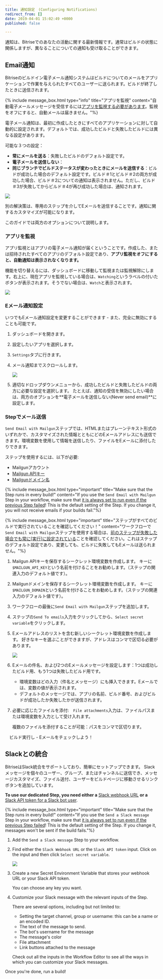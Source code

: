 ```yaml
---
title: 通知設定　(Configuring Notifications)
redirect_from: []
date: 2019-04-01 15:02:49 +0000
published: false

---
```

通知は、Bitriseでのあなたの活動に関する最新情報です。通常はビルドの状態に関係しますが、異なることについての通知も受け取ることができます。

## Email通知

  
Bitriseのビルドイン電子メール通知システムはビルドについてのメールをアプリケーションで作業を与えられたすべてのユーザーに送られます。ビルドが終了したときに送信されます。

{% include message_box.html type="info" title="アプリを監視" content="自動電子メールメッセージを受信するには[アプリを監視する必要があります](/builds/configuring-notifications/#watching-an-app)。監視をオフにすると、自動メールは届きません。"%}

電子メール通知は、最初に作成したときにすべてのアプリケーションに対して自動的に設定されます。デフォルトでは、成功したビルドと失敗したビルドには異なる設定があります。

可能な３つの設定：

* **常にメールを送る**：失敗したビルドのデフォルト設定です。
* **電子メールを送信しない**：  
* **同じブランチでビルドステータスが変わったときにメールを送信する**：ビルドが成功した場合のデフォルト設定です。ビルド＃1とビルド＃2の両方が成功した場合、ビルド＃2についての通知は表示されません。ただし、ビルド＃3が失敗してからビルド＃4が再び成功した場合は、通知されます。

![](/img/email-from-bitrise.png)

別の解決策は、専用のステップを介してEメールを送信することです。通知に関するカスタマイズが可能になります。

このガイドでは両方のオプションについて説明します。

### アプリを監視

アプリ監視とはアプリの電子メール通知が届くということです。作成した、または招待されたすべてのアプリのデフォルト設定であり、**アプリ監視をオフにすると、自動通知は表示されなくなります。**

機能を切り替えるには、ダッシュボードに移動して監視または監視解除にします。右上に、現在アプリを監視している場合は、`Watching`というラベルの付いたボタンが表示されます。そうでない場合は、`Watch`と表示されます。

![](/img/watching.png)

### Eメール通知設定

いつでもEメール通知設定を変更することができます - また、完全に無効にすることも可能です。

1. ダッシュボードを開きます。
2. 設定したいアプリを選択します。
3. `Settings`タブに行きます。
4. メール通知までスクロールします。

   ![](/img/email-notifications.png)
5. 適切なドロップダウンメニューから、成功したビルドと失敗したビルドの両方に必要な設定を選択します。  たとえば、通知の受信を無効にしたい場合は、両方のオプションを**電子メールを送信しない(Never send email)**に設定します。

### Stepでメール送信

`Send Email with Mailgun`ステップでは、HTMLまたはプレーンテキスト形式のいずれかで、カスタマイズされた情報とともにどのEメールアドレスにも送信できます。環境変数を使用して情報を送信したり、ファイルをEメールに添付したりできます。

ステップを使用するには、以下が必要:

* Mailgunアカウント 
* [Mailgun APIキー ](https://help.mailgun.com/hc/en-us/articles/203380100-Where-can-I-find-my-API-key-and-SMTP-credentials-) 
* [Mailgunドメイン名](https://help.mailgun.com/hc/en-us/articles/203637190-How-do-I-add-a-domain-)

{% include message_box.html type="important" title="Make sure that the Step runs in every build!" content="If you use the `Send Email with Mailgun` Step in your workflow, make sure that [it is always set to run even if the previous Step failed](/getting-started/getting-started-steps/#skipping-steps)! This is the default setting of the Step. If you change it, you will not receive emails if your builds fail."%}

{% include message_box.html type="important" title="ステップがすべてのビルドで実行されていることを確認してください！" content="ワークフローで`Send Email with Mailgun`ステップを使用する場合は、[前のステップが失敗した場合でも常に\[実行\]に設定されている](/getting-started/getting-started-steps/#skipping-steps)ことを確認してください。これはステップのデフォルト設定であり、変更しても、ビルドに失敗してもEメールは送られません。"%}

1. Mailgun APIキーを保存するシークレット環境変数を作成します。  キーに`$MAILGUN_API_KEY`という名前を付けることをお勧めします。（ステップの関連入力のデフォルト値です）。
2. Mailgunドメインを保存するシークレット環境変数を作成します。  キーに`$MAILGUN_DOMAIN`という名前を付けることをお勧めします。（ステップの関連入力のデフォルト値です）。
3. ワークフローの最後に`Send Email with Mailgun`ステップを追加します。
4.  ステップの`Send To emails`入力をクリックしてから、`Select secret variable`をクリックします。
5. Eメールアドレスのリストを含む新しいシークレット環境変数を作成します。  好きなキーを選ぶことができますが、アドレスはコンマで区切る必要があります。

   ![](/img/email-list-secret.png)
6. Eメールの件名、および2つのEメールメッセージを設定します：1つは成功したビルド用、もう1つは失敗したビルド用です。  
   * 環境変数はどの入力（件名とメッセージ）にも挿入できます。Eメールでは、変数の値が表示されます。 
   *  デフォルトのメッセージでは、アプリの名前、ビルド番号、およびビルドが成功したか失敗したかが送信されます。
7. 必要に応じたファイルを添付:　`File attachments`入力は、ファイルパスまたは環境変数を入力として受け入れます。  

   複数のファイルを添付することが可能：パスをコンマで区切ります。

　ビルド実行し - Eメールをチェックしよう！

## Slackとの統合

BitriseはSlack統合をサポートしており、簡単にセットアップできます。 Slackメッセージを個々のユーザー、グループ、またはチャンネルに送信でき、メッセージカスタマイズ、ファイル送付、ユーザーをビルドページに移動させるリンクボタンを追加しています。

**To use our dedicated Step, you need either a** [Slack webhook URL](https://api.slack.com/incoming-webhooks) **or a** [Slack API token for a Slack bot user](https://api.slack.com/bot-users).

{% include message_box.html type="important" title="Make sure that the Step runs in every build!" content="If you use the `Send a Slack message` Step in your workflow, make sure that [it is always set to run even if the previous Step failed](/getting-started/getting-started-steps/#skipping-steps)! This is the default setting of the Step. If you change it, messages won't be sent if the build fails."%}

1. Add the `Send a Slack message` Step to your workflow.
2. Find either the `Slack Webhook URL` or the `Slack API token` input. Click on the input and then click `Select secret variable`.

   ![](/img/slack-step.png)
3. Create a new Secret Environment Variable that stores your webhook URL or your Slack API token.

   You can choose any key you want.
4. Customize your Slack message with the relevant inputs of the Step.

   There are several options, including but not limited to:
   * Setting the target channel, group or username: this can be a name or an encoded ID.
   * The text of the message to send.
   * The bot's username for the message
   * The message's color
   * File attachment
   * Link buttons attached to the message

   Check out all the inputs in the Workflow Editor to see all the ways in which you can customize your Slack messages.

Once you're done, run a build!